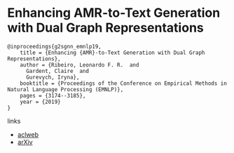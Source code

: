# Enhancing AMR-to-Text Generation with Dual Graph Representations

```
@inproceedings{g2sgnn_emnlp19,
    title = {Enhancing {AMR}-to-Text Generation with Dual Graph Representations},
    author = {Ribeiro, Leonardo F. R.  and
      Gardent, Claire  and
      Gurevych, Iryna},
    booktitle = {Proceedings of the Conference on Empirical Methods in Natural Language Processing (EMNLP)},
    pages = {3174--3185},
    year = {2019}
}
```

links
- [aclweb](https://www.aclweb.org/anthology/D19-1314/)
- [arXiv](https://arxiv.org/abs/1909.00352)
